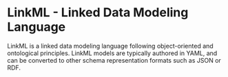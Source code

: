 # LinkML - Linked Data Modeling Language

LinkML is a linked data modeling language following object-oriented and ontological principles. LinkML models are typically authored in YAML, and can be converted to other schema representation formats such as JSON or RDF.

